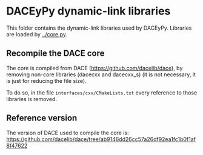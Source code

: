 # DACEyPy dynamic-link libraries

This folder contains the dynamic-link libraries used by DACEyPy.
Libraries are loaded by [../core.py](../core.py).

## Recompile the DACE core

The core is compiled from DACE (https://github.com/dacelib/dace),
by removing non-core libraries (dacecxx and dacecxx_s)
(it is not necessary, it is just for reducing the file size).

To do so, in the file `interfaces/cxx/CMakeLists.txt`
every reference to those libraries is removed.

## Reference version

The version of DACE used to compile the core is:
https://github.com/dacelib/dace/tree/ab9146dd26cc57a26df92ea1fc1b0f1af8f47622
